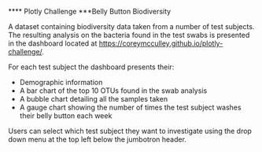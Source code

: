 **** Plotly Challenge
***Belly Button Biodiversity

A dataset containing biodiversity data taken from a number of test subjects. The resulting analysis on the bacteria found in the test swabs is presented in the dashboard located at https://coreymcculley.github.io/plotly-challenge/. 

For each test subject the dashboard presents their:
  - Demographic information
  - A bar chart of the top 10 OTUs found in the swab analysis
  - A bubble chart detailing all the samples taken
  - A gauge chart showing the number of times the test subject washes their belly button each week

Users can select which test subject they want to investigate using the drop down menu at the top left below the jumbotron header.